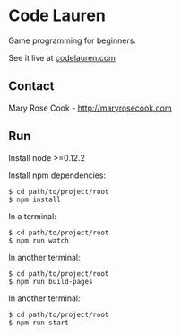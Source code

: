 # Code Lauren

Game programming for beginners.

See it live at [codelauren.com](http://codelauren.com)

## Contact

Mary Rose Cook - http://maryrosecook.com

## Run

Install node >=0.12.2

Install npm dependencies:

    $ cd path/to/project/root
    $ npm install

In a terminal:

    $ cd path/to/project/root
    $ npm run watch

In another terminal:

    $ cd path/to/project/root
    $ npm run build-pages

In another terminal:

    $ cd path/to/project/root
    $ npm run start

